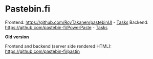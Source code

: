 # Pastebin.fi

Frontend: https://github.com/RoyTakanen/pastebinUI - [Tasks](https://github.com/orgs/pastebin-fi/projects/3/)
Backend: https://github.com/pastebin-fi/PowerPaste - [Tasks](https://github.com/orgs/pastebin-fi/projects/2/)

**Old version**

Frontend and backend (server side rendered HTML): https://github.com/pastebin-fi/pastin
